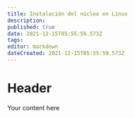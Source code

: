 ```yaml
---
title: Instalación del núcleo en Linux
description: 
published: true
date: 2021-12-15T05:55:59.573Z
tags: 
editor: markdown
dateCreated: 2021-12-15T05:55:59.573Z
---
```


# Header
Your content here